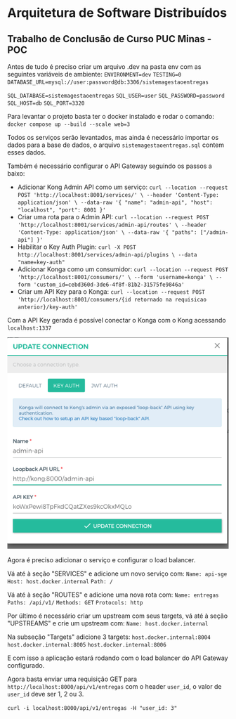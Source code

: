 # Arquitetura de Software Distribuídos

## Trabalho de Conclusão de Curso PUC Minas - POC

Antes de tudo é preciso criar um arquivo .dev na pasta env com as seguintes variáveis de ambiente:
`ENVIRONMENT=dev`
`TESTING=0`
`DATABASE_URL=mysql://user:password@db:3306/sistemagestaoentregas`

`SQL_DATABASE=sistemagestaoentregas`
`SQL_USER=user`
`SQL_PASSWORD=password`
`SQL_HOST=db`
`SQL_PORT=3320`

Para levantar o projeto basta ter o docker instalado e rodar o comando:
`docker compose up --build --scale web=3`

Todos os serviços serão levantados, mas ainda é necessário importar os dados para a base de dados, o arquivo `sistemagestaoentregas.sql` contem esses dados.

Também é necessário configurar o API Gateway seguindo os passos a baixo:

- Adicionar Kong Admin API como um serviço:
  `curl --location --request POST 'http://localhost:8001/services/' \ --header 'Content-Type: application/json' \ --data-raw '{ "name": "admin-api", "host": "localhost", "port": 8001 }'`
- Criar uma rota para o Admin API:
  `curl --location --request POST 'http://localhost:8001/services/admin-api/routes' \ --header 'Content-Type: application/json' \ --data-raw '{ "paths": ["/admin-api"] }'`
- Habilitar o Key Auth Plugin:
  `curl -X POST http://localhost:8001/services/admin-api/plugins \ --data "name=key-auth" `
- Adicionar Konga como um consumidor:
  `curl --location --request POST 'http://localhost:8001/consumers/' \ --form 'username=konga' \ --form 'custom_id=cebd360d-3de6-4f8f-81b2-31575fe9846a'`
- Criar um API Key para o Konga:
  `curl --location --request POST 'http://localhost:8001/consumers/{id retornado na requisicao anterior}/key-auth'`

Com a API Key gerada é possível conectar o Konga com o Kong acessando `localhost:1337`

<img src="setup-konga.png" alt="Setup Konga">

Agora é preciso adicionar o serviço e configurar o load balancer.

Vá até à seção "SERVICES" e adicione um novo serviço com:
`Name: api-sge`
`Host: host.docker.internal`
`Path: /`

Vá até à seção "ROUTES" e adicione uma nova rota com:
`Name: entregas`
`Paths: /api/v1/`
`Methods: GET`
`Protocols: http`

Por último é necessário criar um upstream com seus targets, vá até à seção "UPSTREAMS" e crie um upstream com:
`Name: host.docker.internal`

Na subseção "Targets" adicione 3 targets:
`host.docker.internal:8004`
`host.docker.internal:8005`
`host.docker.internal:8006`

E com isso a aplicação estará rodando com o load balancer do API Gateway configurado.

Agora basta enviar uma requisição GET para `http://localhost:8000/api/v1/entregas` com o header `user_id`, o valor de `user_id` deve ser 1, 2 ou 3.

`curl -i localhost:8000/api/v1/entregas -H "user_id: 3"`
